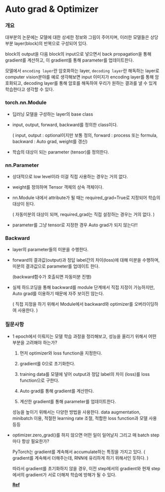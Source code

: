 # Auto grad & Optimizer

### 개요

대부분의 논문에는 모델에 대한 상세한 정보와 그림이 주어지며, 이러한 모델들은 상당 부분 layer(block)의 반복으로 구성되어 있다. 

block의 output을 다음 block의 input으로 넣으면서 back propagation을 통해 gradient를 계산하고, 이 gradient를 통해 parameter를 업데이트한다. 

모델에서 `encoding layer`란 암호화하는 layer, `decoding layer`란 해독하는 layer로 computer vision분야를 예로 생각해보면 input 이미지가 encoding layer를 통해 암호화되고, decoding layer를 통해 암호를 해독하여 우리가 원하는 결과를 낼 수 있게 학습한다고 생각할 수 있다. 

### torch.nn.Module

- 딥러닝 모델을 구성하는 layer의 base class

- input, output, forward, backward를 정의한 class이다. 

  ( input, output : optional이지만 보통 정의, forward : process 또는 formula, backward : Auto grad, weight를 갱신)

- 학습의 대상이 되는 parameter (tensor)를 정의한다.



### nn.Parameter

- 상대적으로 low level이라 이걸 직접 사용하는 경우는 거의 없다.

- weight를 정의하며 Tensor 객체의 상속 객체이다. 

- nn.Module 내에서 attribute가 될 때는 required_grad=True로 지정되어 학습의 대상이 된다.

  ( 자동미분의 대상이 되며, required_grad는 직접 설정하는 경우는 거의 없다. ) 

- parameter를 그냥 tensor로 지정한 경우 Auto grad가 되지 않는다!!



### Backward

- layer의 parameter들의 미분을 수행한다.

- forward의 결과값(output)과 정답 label간의 차이(loss)에 대해 미분을 수행하며, 미분의 결과값으로 parameter를 업데이트 한다. 

  (backward함수가 호출되면 자동미분 진행)

- 실제 하드코딩을 통해 backward를 module 단계에서 직접 지정이 가능하지만, Auto grad를 이용하기 때문에 자주 보이진 않는다. 

  ( 직접 지정을 하기 위해서 Module에서 backward와 optimizer를 오버라이딩하여 사용한다. )



### 질문사항

- 1 epoch에서 이뤄지는 모델 학습 과정을 정리해보고, 성능을 올리기 위해서 어떤 부분을 고려해야 하는가?

  1. 먼저 optimizer와 loss function을 지정한다. 

  2. gradient를 0으로 초기화한다. 

  3. training data를 모델에 넣어 output과 정답 label의 차이 (loss)를 loss function으로 구한다.
  4. Auto grad를 통해 gradient를 계산한다.
  5. 계산한 gradient를 통해 parameter를 업데이트한다. 

  성능을 높이기 위해서는 다양한 방법을 사용한다. data augmentation, minibatch 이용, 적절한 learning rate 조절, 적합한 loss function과  모델 사용 등등

- optimizer.zero_grad()를 하지 않으면 어떤 일이 일어날지 그리고 매 batch step마다 항상 필요한가?

  PyTorch는 gradient를 계속해서 accumulate하는 특징을 가지고 있다. ( gradient를 계속해서 더해주는데, RNN에 유리하게 하기 위해서인 듯하다. )

  따라서 gradient를 초기화하지 않을 경우, 이전 step에서의 gradient와 현재 step에서의 gradient가 서로 더해져 학습에 방해가 될 수 있다. 

  [**Ref**](https://yeko90.tistory.com/entry/%ED%8C%8C%EC%9D%B4%ED%86%A0%EC%B9%98-%EA%B8%B0%EC%B4%88-modelzerograd-optimizerzerograd-%EC%93%B0%EB%8A%94-%EC%9D%B4%EC%9C%A0)

